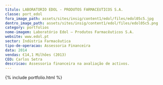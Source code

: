 ```yaml
---
titulo: LABORATORIO EDOL - PRODUTOS FARMACEUTICOS S.A.
classe: port_edol
fora_image_path: assets/sites/insig/content1/edol/files/edol05c5.jpg
dentro_image_path: assets/sites/insig/content1/edol/files/edol05c5.png
category: portfolios
nome-imagem: Laboratório Edol – Produtos Farmacêuticos S.A.
website: www.edol.pt
sector: Indústria Farmacêutica
tipo-de-operacao: Assessoria Financeira
data: 2014
vendas: €14,1 Milhões (2013)
CEO: Carlos Setra
descricao: Assessoria financeira na avaliação de activos.
---
```


  {% include portfolio.html %}    